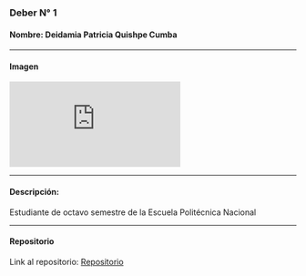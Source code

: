 ### Deber N° 1

#### Nombre: Deidamia Patricia Quishpe Cumba

***

#### Imagen

![Imagen de Deidamia Quishpe](https://www.facebook.com/photo.php?fbid=681725895215870&set=a.116082538446878.30398.100001353986013&type=3&theater "Deidamia Quishpe")

***

#### Descripción:

Estudiante de octavo semestre de la Escuela Politécnica Nacional

***

#### Repositorio

Link al repositorio: [Repositorio](https://github.com/deidy/Javascript)